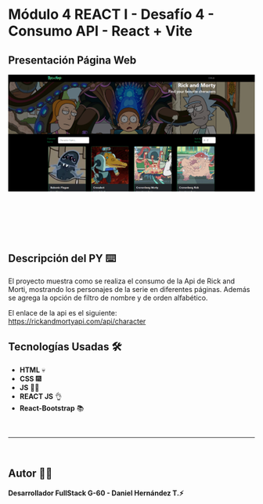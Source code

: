 # Módulo 4 REACT I - Desafío 4 - Consumo API - React + Vite

## Presentación Página Web

![Presentación Página Web](./public/img/pagina.png)

## <br/>

<br/>

## Descripción del PY ⌨️

El proyecto muestra como se realiza el consumo de la Api de Rick and Morti, mostrando los personajes de la serie en diferentes páginas.
Además se agrega la opción de filtro de nombre y de orden alfabético.

El enlace de la api es el siguiente: https://rickandmortyapi.com/api/character


## Tecnologías Usadas 🛠️

- **HTML** 💀
- **CSS** 🎆
- **JS** 🧑‍💻
- **REACT JS** 👌
- **React-Bootstrap** 📚

<br/>

---

<br>

## Autor 👨‍💻

**Desarrollador FullStack G-60 - Daniel Hernández T.⚡**
